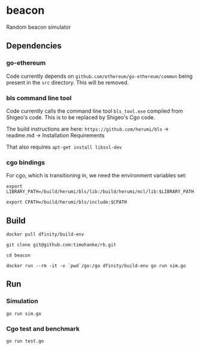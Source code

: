 # beacon
Random beacon simulator

## Dependencies

### go-ethereum

Code currently depends on `github.com/ethereum/go-ethereum/common` being present in the `src` directory.
This will be removed.

### bls command line tool

Code currently calls the command line tool `bls_tool.exe` compiled from Shigeo's code. This is to be replaced by Shigeo's Cgo code.

The build instructions are here: `https://github.com/herumi/bls` -> readme.md -> Installation Requirements

That also requires `apt-get install libssl-dev`

### cgo bindings

For cgo, which is transitioning in, we need the environment variables set:

`export LIBRARY_PATH=/build/herumi/bls/lib:/build/herumi/mcl/lib:$LIBRARY_PATH`

`export CPATH=/build/herumi/bls/include:$CPATH`
 
## Build

`docker pull dfinity/build-env`

`git clone git@github.com:timohanke/rb.git`

`cd beacon`

```docker run --rm -it -v `pwd`/go:/go dfinity/build-env go run sim.go```

## Run

### Simulation

`go run sim.go`

### Cgo test and benchmark

`go run test.go`
 
